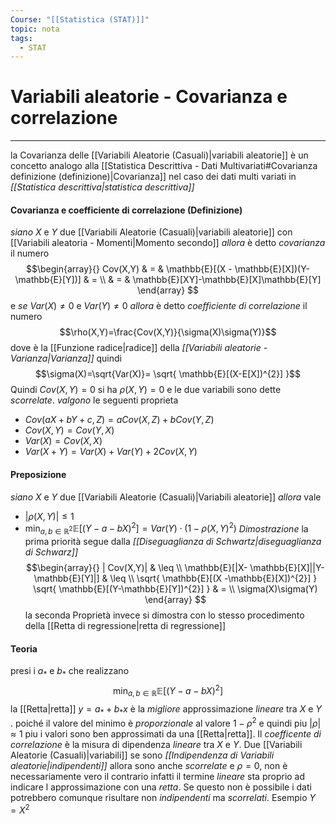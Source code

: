 ```yaml
---
Course: "[[Statistica (STAT)]]"
topic: nota
tags:
  - STAT
---
```

# Variabili aleatorie - Covarianza e correlazione
---
la Covarianza delle [[Variabili Aleatorie (Casuali)|variabili aleatorie]] è un concetto analogo alla [[Statistica Descrittiva - Dati Multivariati#Covarianza definizione (definizione)|Covarianza]] nel caso dei dati multi variati in _[[Statistica descrittiva|statistica descrittiva]]_
#### Covarianza e coefficiente di correlazione (Definizione)
_siano_ $X$ e $Y$ due [[Variabili Aleatorie (Casuali)|variabili aleatorie]] con [[Variabili aleatoria - Momenti|Momento secondo]] 
_allora_ è detto _covarianza_ il numero $$\begin{array}{}
Cov(X,Y) & = & \mathbb{E}[(X - \mathbb{E}[X])(Y-\mathbb{E}[Y])] & = \\
 & = & \mathbb{E}[XY]-\mathbb{E}[X]\mathbb{E}[Y]
\end{array}
$$
e _se_ $Var(X)\not=0$ e $Var(Y)\not=0$ 
_allora_ è detto _coefficiente di correlazione_ il numero $$\rho(X,Y)=\frac{Cov(X,Y)}{\sigma(X)\sigma(Y)}$$dove è la [[Funzione radice|radice]] della _[[Variabili aleatorie - Varianza|Varianza]]_ quindi $$\sigma(X)=\sqrt{Var(X)}= \sqrt{ \mathbb{E}[(X-E[X])^{2}] }$$ 
Quindi $Cov(X,Y)=0$ si ha $\rho(X,Y)=0$ e le due variabili sono dette _scorrelate_.
_valgono_ le seguenti proprieta
- $Cov(aX+bY+c,Z)=aCov(X,Z)+bCov(Y,Z)$
- $Cov(X,Y)=Cov(Y,X)$
- $Var(X)=Cov(X,X)$
- $Var(X+Y)=Var(X)+Var(Y)+2Cov(X,Y)$


#### Preposizione
_siano_ $X$ e $Y$ due [[Variabili Aleatorie (Casuali)|Variabili aleatorie]] 
_allora_ vale
- $|\rho(X,Y)| \leq 1$
- $\min_{a,b\in \mathbb{R}^{2}}\mathbb{E}[(Y-a-bX)^{2}]=Var(Y)\cdot (1-\rho(X,Y)^{2})$
_Dimostrazione_
	la prima priorità segue dalla _[[Diseguaglianza di Schwartz|diseguaglianza di Schwarz]]_$$\begin{array}{}
	| Cov(X,Y)|  & \leq \\
   \mathbb{E}[|X- \mathbb{E}[X]||Y-\mathbb{E}[Y]|]  & \leq \\
\sqrt{ \mathbb{E}[(X -\mathbb{E}[X])^{2}] } \sqrt{ \mathbb{E}[(Y-\mathbb{E}[Y])^{2}] }  & = \\
\sigma(X)\sigma(Y)   
\end{array}
	$$
	la seconda Proprietà invece si dimostra con lo stesso procedimento della [[Retta di regressione|retta di regressione]]


#### Teoria 
presi i $a_{*}$ e $b_{*}$ che realizzano $$\min_{a,b \in \mathbb{R}}\mathbb{E}[(Y-a-bX)^{2}]$$ la [[Retta|retta]] $y=a_{*}+b_{*}x$ è la _migliore_ approssimazione _lineare_ tra $X$ e $Y$ .
poiché il valore del minimo è _proporzionale_ al valore $1 - \rho^{2}$ e quindi piu $|\rho| \approx 1$ piu i valori sono ben approssimati da una [[Retta|retta]].
Il _coefficente di correlazione_ è la misura di  dipendenza _lineare_ tra $X$ e $Y$.
Due [[Variabili Aleatorie (Casuali)|variabili]] se sono _[[Indipendenza di Variabili aleatorie|indipendenti]]_ allora sono anche _scorrelate_ e $\rho =0$, non è necessariamente vero il contrario infatti il termine _lineare_ sta proprio ad indicare l approssimazione con una _retta_. Se questo non è possibile i dati potrebbero comunque risultare non _indipendenti_ ma _scorrelati_. 
Esempio $Y=X^{2}$
